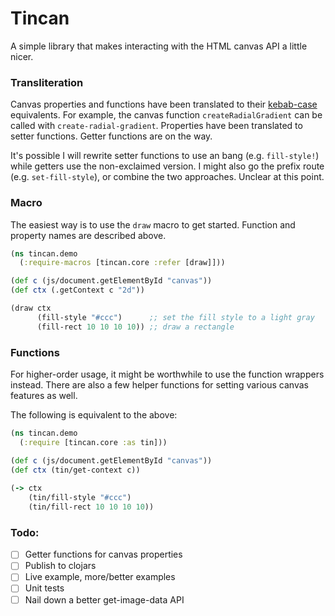 # Tincan

A simple library that makes interacting with the HTML canvas API a little nicer.

### Transliteration

Canvas properties and functions have been translated to their [kebab-case](https://github.com/qerub/camel-snake-kebab) equivalents. For example, the canvas function `createRadialGradient` can be called with `create-radial-gradient`. Properties have been translated to setter functions. Getter functions are on the way.

It's possible I will rewrite setter functions to use an bang (e.g. `fill-style!`) while getters use the non-exclaimed version. I might also go the prefix route (e.g. `set-fill-style`), or combine the two approaches. Unclear at this point.

### Macro

The easiest way is to use the `draw` macro to get started. Function and property names are described above.

```clojure
(ns tincan.demo
  (:require-macros [tincan.core :refer [draw]]))

(def c (js/document.getElementById "canvas"))
(def ctx (.getContext c "2d"))

(draw ctx
      (fill-style "#ccc")      ;; set the fill style to a light gray
      (fill-rect 10 10 10 10)) ;; draw a rectangle
```

### Functions

For higher-order usage, it might be worthwhile to use the function wrappers instead. There are also a few helper functions for setting various canvas features as well.

The following is equivalent to the above:

```clojure
(ns tincan.demo
  (:require [tincan.core :as tin]))

(def c (js/document.getElementById "canvas"))
(def ctx (tin/get-context c))
  
(-> ctx
    (tin/fill-style "#ccc")
    (tin/fill-rect 10 10 10 10))
```

### Todo:

- [ ] Getter functions for canvas properties
- [ ] Publish to clojars
- [ ] Live example, more/better examples
- [ ] Unit tests
- [ ] Nail down a better get-image-data API
